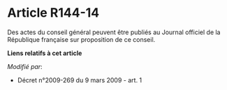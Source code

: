 # Article R144-14

Des actes du conseil général peuvent être publiés au Journal officiel de la République française sur proposition de ce
conseil.

**Liens relatifs à cet article**

_Modifié par_:

  - Décret n°2009-269 du 9 mars 2009 - art. 1
